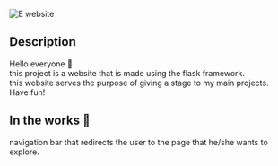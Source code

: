 ![E website](https://github.com/Ariel4545/Ewebsite/assets/95249974/a3333845-40b5-4baa-851a-682ab14ef8d3)

## Description  
Hello everyone 🌟  
this project is a website that is made using the flask framework.  
this website serves the purpose of giving a stage to my main projects.  
Have fun!  

## In the works  🎯  
navigation bar that redirects the user to the page that he/she wants to explore.  
